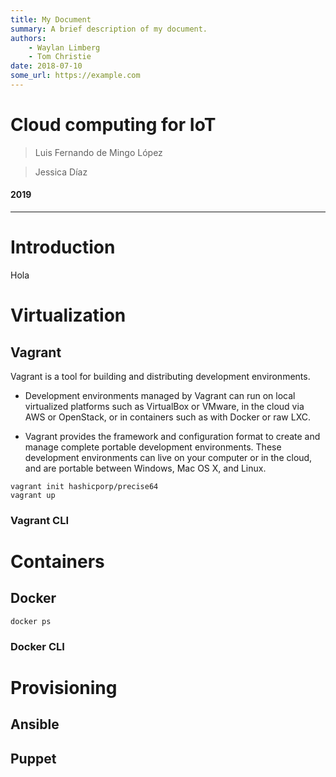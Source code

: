 ```yaml
---
title: My Document
summary: A brief description of my document.
authors:
    - Waylan Limberg
    - Tom Christie
date: 2018-07-10
some_url: https://example.com
---
```


# Cloud computing for IoT

> Luis Fernando de Mingo López

> Jessica Díaz

#### 2019

---

# Introduction


Hola 

# Virtualization

## Vagrant

Vagrant is a tool for building and distributing development environments.

- Development environments managed by Vagrant can run on local virtualized platforms such as VirtualBox or VMware, in the cloud via AWS or OpenStack, or in containers such as with Docker or raw LXC.

- Vagrant provides the framework and configuration format to create and manage complete portable development environments. These development environments can live on your computer or in the cloud, and are portable between Windows, Mac OS X, and Linux.

```console
vagrant init hashicporp/precise64
vagrant up
```

### Vagrant CLI

# Containers

## Docker

```
docker ps
```

### Docker CLI

# Provisioning 



## Ansible



## Puppet






